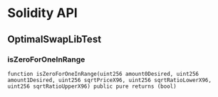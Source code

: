 # Solidity API

## OptimalSwapLibTest

### isZeroForOneInRange

```solidity
function isZeroForOneInRange(uint256 amount0Desired, uint256 amount1Desired, uint256 sqrtPriceX96, uint256 sqrtRatioLowerX96, uint256 sqrtRatioUpperX96) public pure returns (bool)
```

